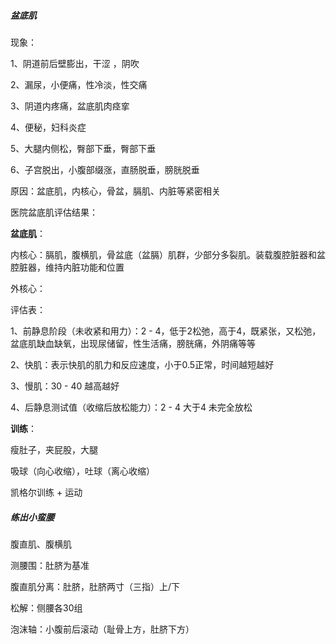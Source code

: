 ##### 盆底肌

现象：

1、阴道前后壁膨出，干涩 ，阴吹

2、漏尿，小便痛，性冷淡，性交痛

3、阴道内疼痛，盆底肌肉痉挛

4、便秘，妇科炎症

5、大腿内侧松，臀部下垂，臀部下垂

6、子宫脱出，小腹部缀涨，直肠脱垂，膀胱脱垂

原因：盆底肌，内核心，骨盆，膈肌、内脏等紧密相关

医院盆底肌评估结果：

**盆底肌**：

内核心：膈肌，腹横肌，骨盆底（盆膈）肌群，少部分多裂肌。装载腹腔脏器和盆腔脏器，维持内脏功能和位置

外核心： 

评估表：

1、前静息阶段（未收紧和用力）：2 - 4，低于2松弛，高于4，既紧张，又松弛，盆底肌缺血缺氧，出现尿储留，性生活痛，膀胱痛，外阴痛等等

2、快肌：表示快肌的肌力和反应速度，小于0.5正常，时间越短越好

3、慢肌：30 - 40  越高越好

4、后静息测试值（收缩后放松能力）：2 - 4  大于4  未完全放松

**训练**：

瘦肚子，夹屁股，大腿

吸球（向心收缩），吐球（离心收缩）

凯格尔训练 + 运动



##### 练出小蛮腰

腹直肌、腹横肌

测腰围：肚脐为基准

腹直肌分离：肚脐，肚脐两寸（三指）上/下

松解：侧腰各30组

泡沫轴：小腹前后滚动（耻骨上方，肚脐下方）



